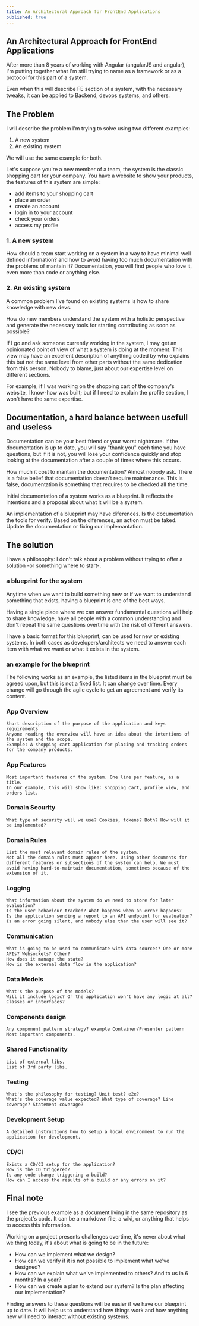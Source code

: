 ```yaml
---
title: An Architectural Approach for FrontEnd Applications
published: true
---
```

An Architectural Approach for FrontEnd Applications
---

After more than 8 years of working with Angular (angularJS and angular), I'm putting together what I'm still trying to name as a framework or as a protocol for this part of a system.

Even when this will describe FE section of a system, with the necessary tweaks, it can be applied to Backend, devops systems, and others.

## The Problem

I will describe the problem I'm trying to solve using two different examples:

1. A new system
2. An existing system

We will use the same example for both.

Let's suppose you're a new member of a team, the system is the classic shopping cart for your company. You have a website to show your products, the features of this system are simple:

- add items to your shopping cart
- place an order
- create an account
- login in to your account
- check your orders
- access my profile

### 1. A new system

How should a team start working on a system in a way to have minimal well defined information? and how to avoid having too much documentation with the problems of mantain it?
Documentation, you will find people who love it, even more than code or anything else.

### 2. An existing system

A common problem I've found on existing systems is how to share knowledge with new devs.

How do new members understand the system with a holistic perspective and generate the necessary tools for starting contributing as soon as possible?

If I go and ask someone currently working in the system, I may get an opinionated point of view of what a system is doing at the moment. This view may have an excellent description of anything coded by who explains this but not the same level from other parts without the same dedication from this person. Nobody to blame, just about our expertise level on different sections. 

For example, if I was working on the shopping cart of the company's website, I know-how was built; but if I need to explain the profile section, I won't have the same expertise.

## Documentation, a hard balance between usefull and useless

Documentation can be your best friend or your worst nightmare. If the documentation is up to date, you will say "thank you" each time you have questions, but if it is not, you will lose your confidence quickly and stop looking at the documentation after a couple of times where this occurs.

How much it cost to mantain the documentation? Almost nobody ask. There is a false belief that documentation doesn't require maintenance. This is false, documentation is something that requires to be checked all the time.

Initial documentation of a system works as a blueprint. It reflects the intentions and a proposal about what it will be a system. 

An implementation of a blueprint may have diferences. Is the documentation the tools for verify. Based on the diferences, an action must be taked. Update the documentation or fixing our implemantation.

## The solution

I have a philosophy: I don't talk about a problem without trying to offer a solution -or something where to start-.

### a blueprint for the system

Anytime when we want to build something new or if we want to understand something that exists, having a blueprint is one of the best ways.

Having a single place where we can answer fundamental questions will help to share knowledge, have all people with a common understanding and don't repeat the same questions overtime with the risk of different answers.

I have a basic format for this blueprint, can be used for new or existing systems. In both cases as developers/architects we need to answer each item with what we want or what it exists in the system.

### an example for the blueprint

The following works as an example, the listed items in the blueprint must be agreed upon, but this is not a fixed list. It can change over time. Every change will go through the agile cycle to get an agreement and verify its content.


### App Overview
    Short description of the purpose of the application and keys requirements
    Anyone reading the overview will have an idea about the intentions of the system and the scope.
    Example: A shopping cart application for placing and tracking orders for the company products.

### App Features
    Most important features of the system. One line per feature, as a title.
    In our example, this will show like: shopping cart, profile view, and orders list.

### Domain Security
    What type of security will we use? Cookies, tokens? Both? How will it be implemented?

### Domain Rules
    List the most relevant domain rules of the system.
    Not all the domain rules must appear here. Using other documents for different features or subsections of the system can help. We must avoid having hard-to-maintain documentation, sometimes because of the extension of it.

### Logging
    What information about the system do we need to store for later evaluation? 
    Is the user behaviour tracked? What happens when an error happens?
    Is the application sending a report to an API endpoint for evaluation?
    Is an error going silent, and nobody else than the user will see it?

### Communication
    What is going to be used to communicate with data sources? One or more APIs? Websockets? Other?
    How does it manage the state?
    How is the external data flow in the application?

### Data Models
    What's the purpose of the models?
    Will it include logic? Or the application won't have any logic at all?
    Classes or interfaces?

### Components design
    Any component pattern strategy? example Container/Presenter pattern
    Most important components.

### Shared Functionality
    List of external libs.
    List of 3rd party libs.

### Testing
    What's the philosophy for testing? Unit test? e2e?
    What's the coverage value expected? What type of coverage? Line coverage? Statement coverage?

### Development Setup
    A detailed instructions how to setup a local environment to run the application for development.

### CD/CI
    Exists a CD/CI setup for the application?
    How is the CD triggered?
    Is any code change triggering a build?
    How can I access the results of a build or any errors on it?

## Final note

I see the previous example as a document living in the same repository as the project's code. It can be a markdown file, a wiki, or anything that helps to access this information.

Working on a project presents challenges overtime, it's never about what we thing today, it's about what is going to be in the future:

- How can we implement what we design?
- How can we verify if it is not possible to implement what we've designed?
- How can we explain what we've implemented to others? And to us in 6 months? In a year?
- How can we create a plan to extend our system? Is the plan affecting our implementation?

Finding answers to these questions will be easier if we have our blueprint up to date. It will help us to understand how things work and how anything new will need to interact without existing systems.